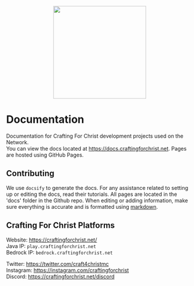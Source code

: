 <p align="center">
  <img height="250" src="https://github.com/crafting-for-christ/ArrowPrayer/blob/master/assets/img/craftingforchristlogo.png?raw=true">
</p>

# Documentation
Documentation for Crafting For Christ development projects used on the Network.<br>
You can view the docs located at https://docs.craftingforchrist.net. Pages are hosted using GitHub Pages.

## Contributing
We use `docsify` to generate the docs. For any assistance related to setting up or editing the docs, read their tutorials. All pages are located in the 'docs' folder in the Github repo. When editing or adding information, make sure everything is accurate and is formatted using [markdown](https://guides.github.com/features/mastering-markdown/).

## Crafting For Christ Platforms
Website: https://craftingforchrist.net/<br>
Java IP: `play.craftingforchrist.net`<br>
Bedrock IP: `bedrock.craftingforchrist.net`<br>

Twitter: https://twitter.com/craft4christmc<br>
Instagram: https://instagram.com/craftingforchrist<br>
Discord: https://craftingforchrist.net/discord
